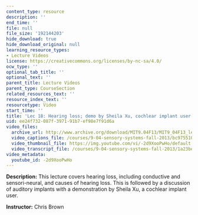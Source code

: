 ```yaml
---
content_type: resource
description: ''
end_time: ''
file: null
file_size: '192144203'
hide_download: true
hide_download_original: null
learning_resource_types:
- Lecture Videos
license: https://creativecommons.org/licenses/by-nc-sa/4.0/
ocw_type: ''
optional_tab_title: ''
optional_text: ''
parent_title: Lecture Videos
parent_type: CourseSection
related_resources_text: ''
resource_index_text: ''
resourcetype: Video
start_time: ''
title: 'Lec 18: Hearing loss; demo by Sheila Xu, cochlear implant user'
uid: ee24f732-087f-3971-91b7-ef98e7f91d6a
video_files:
  archive_url: http://www.archive.org/download/MIT9.04F13/MIT9_04F13_lec18_300k.mp4
  video_captions_file: /courses/9-04-sensory-systems-fall-2013/bc975510540359f79e3cb59220680051_-2d9XooPwHo.vtt
  video_thumbnail_file: https://img.youtube.com/vi/-2d9XooPwHo/default.jpg
  video_transcript_file: /courses/9-04-sensory-systems-fall-2013/1a23be6968b9bbf47767bd674a890085_-2d9XooPwHo.pdf
video_metadata:
  youtube_id: -2d9XooPwHo
---
```


**Description:** This lecture covers hearing loss, including conductive and sensori-neural, and causes of hearing loss. This is followed by a discussion of auditory implants with a demonstration by Sheila Xu, a cochlear implant user.

**Instructor:** Chris Brown

